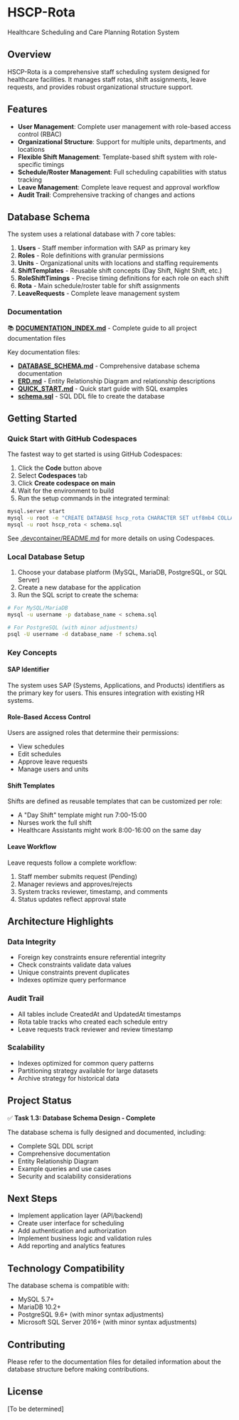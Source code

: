 # HSCP-Rota
Healthcare Scheduling and Care Planning Rotation System

## Overview

HSCP-Rota is a comprehensive staff scheduling system designed for healthcare facilities. It manages staff rotas, shift assignments, leave requests, and provides robust organizational structure support.

## Features

- **User Management**: Complete user management with role-based access control (RBAC)
- **Organizational Structure**: Support for multiple units, departments, and locations
- **Flexible Shift Management**: Template-based shift system with role-specific timings
- **Schedule/Roster Management**: Full scheduling capabilities with status tracking
- **Leave Management**: Complete leave request and approval workflow
- **Audit Trail**: Comprehensive tracking of changes and actions

## Database Schema

The system uses a relational database with 7 core tables:

1. **Users** - Staff member information with SAP as primary key
2. **Roles** - Role definitions with granular permissions
3. **Units** - Organizational units with locations and staffing requirements
4. **ShiftTemplates** - Reusable shift concepts (Day Shift, Night Shift, etc.)
5. **RoleShiftTimings** - Precise timing definitions for each role on each shift
6. **Rota** - Main schedule/roster table for shift assignments
7. **LeaveRequests** - Complete leave management system

### Documentation

📚 **[DOCUMENTATION_INDEX.md](DOCUMENTATION_INDEX.md)** - Complete guide to all project documentation files

Key documentation files:
- **[DATABASE_SCHEMA.md](DATABASE_SCHEMA.md)** - Comprehensive database schema documentation
- **[ERD.md](ERD.md)** - Entity Relationship Diagram and relationship descriptions
- **[QUICK_START.md](QUICK_START.md)** - Quick start guide with SQL examples
- **[schema.sql](schema.sql)** - SQL DDL file to create the database

## Getting Started

### Quick Start with GitHub Codespaces

The fastest way to get started is using GitHub Codespaces:

1. Click the **Code** button above
2. Select **Codespaces** tab
3. Click **Create codespace on main**
4. Wait for the environment to build
5. Run the setup commands in the integrated terminal:

```bash
mysql.server start
mysql -u root -e "CREATE DATABASE hscp_rota CHARACTER SET utf8mb4 COLLATE utf8mb4_unicode_ci;"
mysql -u root hscp_rota < schema.sql
```

See [.devcontainer/README.md](.devcontainer/README.md) for more details on using Codespaces.

### Local Database Setup

1. Choose your database platform (MySQL, MariaDB, PostgreSQL, or SQL Server)
2. Create a new database for the application
3. Run the SQL script to create the schema:

```bash
# For MySQL/MariaDB
mysql -u username -p database_name < schema.sql

# For PostgreSQL (with minor adjustments)
psql -U username -d database_name -f schema.sql
```

### Key Concepts

#### SAP Identifier
The system uses SAP (Systems, Applications, and Products) identifiers as the primary key for users. This ensures integration with existing HR systems.

#### Role-Based Access Control
Users are assigned roles that determine their permissions:
- View schedules
- Edit schedules
- Approve leave requests
- Manage users and units

#### Shift Templates
Shifts are defined as reusable templates that can be customized per role:
- A "Day Shift" template might run 7:00-15:00
- Nurses work the full shift
- Healthcare Assistants might work 8:00-16:00 on the same day

#### Leave Workflow
Leave requests follow a complete workflow:
1. Staff member submits request (Pending)
2. Manager reviews and approves/rejects
3. System tracks reviewer, timestamp, and comments
4. Status updates reflect approval state

## Architecture Highlights

### Data Integrity
- Foreign key constraints ensure referential integrity
- Check constraints validate data values
- Unique constraints prevent duplicates
- Indexes optimize query performance

### Audit Trail
- All tables include CreatedAt and UpdatedAt timestamps
- Rota table tracks who created each schedule entry
- Leave requests track reviewer and review timestamp

### Scalability
- Indexes optimized for common query patterns
- Partitioning strategy available for large datasets
- Archive strategy for historical data

## Project Status

✅ **Task 1.3: Database Schema Design - Complete**

The database schema is fully designed and documented, including:
- Complete SQL DDL script
- Comprehensive documentation
- Entity Relationship Diagram
- Example queries and use cases
- Security and scalability considerations

## Next Steps

- Implement application layer (API/backend)
- Create user interface for scheduling
- Add authentication and authorization
- Implement business logic and validation rules
- Add reporting and analytics features

## Technology Compatibility

The database schema is compatible with:
- MySQL 5.7+
- MariaDB 10.2+
- PostgreSQL 9.6+ (with minor syntax adjustments)
- Microsoft SQL Server 2016+ (with minor syntax adjustments)

## Contributing

Please refer to the documentation files for detailed information about the database structure before making contributions.

## License

[To be determined]
